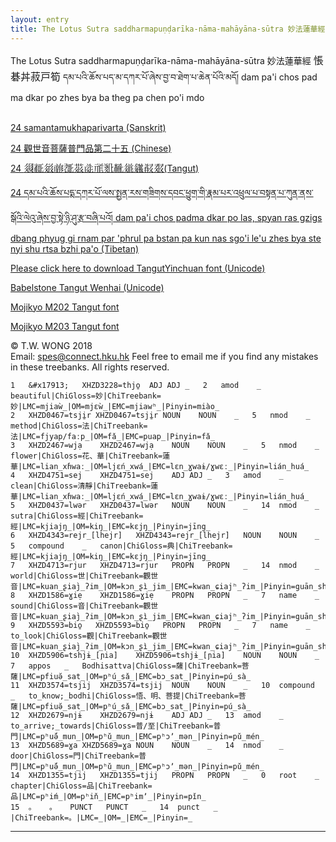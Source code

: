 ```yaml
---
layout: entry
title: The Lotus Sutra saddharmapuṇḍarīka-nāma-mahāyāna-sūtra 妙法蓮華經 དམ་པའི་ཆོས་པད་མ་དཀར་པོ་ཞེས་བྱ་བ་ཐེག་པ་ཆེན་པོའི་མདོ། dam pa'i chos pad ma dkar po zhes bya ba theg pa chen po'i mdo
---
```

<head>
<meta http-equiv="Content-Type" content="text/html; charset=UTF-8" />
<meta http-equiv="Content-Script-Type" content="text/javascript" />
<link rel="stylesheet" type="text/css" href="../BabelStone.css" />
<title>The Lotus Sutra saddharmapuṇḍarīka-nāma-mahāyāna-sūtra 妙法蓮華經 དམ་པའི་ཆོས་པད་མ་དཀར་པོ་ཞེས་བྱ་བ་ཐེག་པ་ཆེན་པོའི་མདོ། dam pa'i chos pad ma dkar po zhes bya ba theg pa chen po'i mdo</title>
</head>

The Lotus Sutra saddharmapuṇḍarīka-nāma-mahāyāna-sūtra 妙法蓮華經 <span style="font-family: 'Mojikyo M202'; font-size: 12pt;">悵碁丼菽戸筍</span> དམ་པའི་ཆོས་པད་མ་དཀར་པོ་ཞེས་བྱ་བ་ཐེག་པ་ཆེན་པོའི་མདོ། dam pa'i chos pad ma dkar po zhes bya ba theg pa chen po'i mdo<br><br>

[24 samantamukhaparivarta (Sanskrit)](http://twwspes.github.io/annodoc/saddharmapundarika_sutra/24_sanskrit)

[24 觀世音菩薩普門品第二十五 (Chinese)](http://twwspes.github.io/annodoc/saddharmapundarika_sutra/24_chinese)

[24 <span style="font-family:&#39;Tangut Yinchuan&#39;,&#39;Babelstone Tangut Wenhai&#39;; font-size: 12pt;">&#x17913;&#x17E59;&#x1793B;&#x17457;&#x175B0;&#x176A9;&#x17BE8;&#x1764F;&#x1876F;&#x182E2;&#x17964;&#x17AE1;&#x185E0;&#x1813F;</span>(Tangut)](http://twwspes.github.io/annodoc/saddharmapundarika_sutra/24_tangut)

[24 དམ་པའི་ཆོས་པདྨ་དཀར་པོ་ལས་སྤྱན་རས་གཟིགས་དབང་ཕྱུག་གི་རྣམ་པར་འཕྲུལ་པ་བསྟན་པ་ཀུན་ནས་སྒོའི་ལེའུ་ཞེས་བྱ་སྟེ་ཉི་ཤུ་རྩ་བཞི་པའོ། dam pa'i chos padma dkar po las, spyan ras gzigs dbang phyug gi rnam par 'phrul pa bstan pa kun nas sgo'i le'u zhes bya ste nyi shu rtsa bzhi pa'o (Tibetan)](http://twwspes.github.io/annodoc/saddharmapundarika_sutra/24_tibetan)

[Please click here to download TangutYinchuan font (Unicode)](http://www.babelstone.co.uk/Fonts/Yinchuan.html)

[Babelstone Tangut Wenhai (Unicode)](http://www.babelstone.co.uk/Fonts/Wenhai.html)

[Mojikyo M202 Tangut font](http://www.mojikyo.org/#TTF_download)<br>

[Mojikyo M203 Tangut font](http://www.mojikyo.org/#TTF_download)<br>


© T.W. WONG 2018 <br>
Email: [spes@connect.hku.hk](spes@connect.hku.hk)
Feel free to email me if you find any mistakes in these treebanks.
All rights reserved.

~~~ conllu
1	&#x17913;	XHZD3228=thjo̱	ADJ	ADJ	_	2	amod	_	beautiful|ChiGloss=妙|ChiTreebank=妙|LMC=mjiaẁ_|OM=mjɛẁ_|EMC=mjiawʰ_|Pinyin=miào_
2	XHZD0467=tsji̱r	XHZD0467=tsji̱r	NOUN	NOUN	_	5	nmod	_	method|ChiGloss=法|ChiTreebank=法|LMC=fjyap/faːp_|OM=fǎ_|EMC=puap_|Pinyin=fǎ_
3	XHZD2467=wjạ	XHZD2467=wjạ	NOUN	NOUN	_	5	nmod	_	flower|ChiGloss=花、華|ChiTreebank=蓮華|LMC=lian_xɦwaː_|OM=ljɛń_xwá_|EMC=lɛn_ɣwaɨ/ɣwɛː_|Pinyin=lián_huá_
4	XHZD4751=sej	XHZD4751=sej	ADJ	ADJ	_	3	amod	_	clean|ChiGloss=清靜|ChiTreebank=蓮華|LMC=lian_xɦwaː_|OM=ljɛń_xwá_|EMC=lɛn_ɣwaɨ/ɣwɛː_|Pinyin=lián_huá_
5	XHZD0437=lwər	XHZD0437=lwər	NOUN	NOUN	_	14	nmod	_	sutra|ChiGloss=經|ChiTreebank=經|LMC=kjiajŋ_|OM=kiŋ_|EMC=kɛjŋ_|Pinyin=jīng_
6	XHZD4343=rejr_[lhejr]	XHZD4343=rejr_[lhejr]	NOUN	NOUN	_	5	compound	_	canon|ChiGloss=典|ChiTreebank=經|LMC=kjiajŋ_|OM=kiŋ_|EMC=kɛjŋ_|Pinyin=jīng_
7	XHZD4713=rjur	XHZD4713=rjur	PROPN	PROPN	_	14	nmod	_	world|ChiGloss=世|ChiTreebank=觀世音|LMC=kuan_ʂiaj̀_ʔim_|OM=kɔn_ʂì_jim_|EMC=kwan_ɕiajʰ_ʔim_|Pinyin=guān_shì_yīn_
8	XHZD1586=ɣiẹ	XHZD1586=ɣiẹ	PROPN	PROPN	_	7	name	_	sound|ChiGloss=音|ChiTreebank=觀世音|LMC=kuan_ʂiaj̀_ʔim_|OM=kɔn_ʂì_jim_|EMC=kwan_ɕiajʰ_ʔim_|Pinyin=guān_shì_yīn_
9	XHZD5593=bio̱	XHZD5593=bio̱	PROPN	PROPN	_	7	name	_	to_look|ChiGloss=觀|ChiTreebank=觀世音|LMC=kuan_ʂiaj̀_ʔim_|OM=kɔn_ʂì_jim_|EMC=kwan_ɕiajʰ_ʔim_|Pinyin=guān_shì_yīn_
10	XHZD5906=tshjɨ_[ɲia]	XHZD5906=tshjɨ_[ɲia]	NOUN	NOUN	_	7	appos	_	Bodhisattva|ChiGloss=薩|ChiTreebank=菩薩|LMC=pfiuə̆_sat_|OM=pʰú_sǎ_|EMC=bɔ_sat_|Pinyin=pú_sà_
11	XHZD3574=tsjij	XHZD3574=tsjij	NOUN	NOUN	_	10	compound	_	to_know;_bodhi|ChiGloss=悟、明、菩提|ChiTreebank=菩薩|LMC=pfiuə̆_sat_|OM=pʰú_sǎ_|EMC=bɔ_sat_|Pinyin=pú_sà_
12	XHZD2679=njɨ	XHZD2679=njɨ	ADJ	ADJ	_	13	amod	_	to_arrive;_towards|ChiGloss=普/至|ChiTreebank=普門|LMC=pʰuə̆́_mun_|OM=pʰǔ_mun_|EMC=pʰɔʼ_mən_|Pinyin=pǔ_mén_
13	XHZD5689=ɣa	XHZD5689=ɣa	NOUN	NOUN	_	14	nmod	_	door|ChiGloss=門|ChiTreebank=普門|LMC=pʰuə̆́_mun_|OM=pʰǔ_mun_|EMC=pʰɔʼ_mən_|Pinyin=pǔ_mén_
14	XHZD1355=tjij	XHZD1355=tjij	PROPN	PROPN	_	0	root	_	chapter|ChiGloss=品|ChiTreebank=品|LMC=pʰiḿ_|OM=pʰiň_|EMC=pʰimʼ_|Pinyin=pǐn_
15	。	。	PUNCT	PUNCT	_	14	punct	_	|ChiTreebank=。|LMC=_|OM=_|EMC=_|Pinyin=_

~~~

------------------------------------------------------------------------------

[Markdown]: http://daringfireball.net/projects/markdown/
[Stanford dependency]: http://nlp.stanford.edu/software/stanford-dependencies.shtml
[CoNLL-X]: http://ilk.uvt.nl/conll/#dataformat
[CoNLL-U]: http://universaldependencies.github.io/docs/format.html
[.ann standoff]: http://brat.nlplab.org/standoff.html
[SVG]: http://en.wikipedia.org/wiki/Scalable_Vector_Graphics
[Jekyll]: http://jekyllrb.com/
[brat]: http://brat.nlplab.org
[Liquid]: http://wiki.shopify.com/Liquid
[Git]: http://git-scm.com
[GitHub]: http://github.com
[Annodoc repository]: https://github.com/spyysalo/annodoc
[CSS]: http://en.wikipedia.org/wiki/Cascading_Style_Sheets
[YAML]: http://yaml.org/


